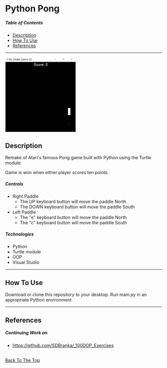 # Python Pong

##### Table of Contents

- [Description](#description)
- [How To Use](#how-to-use)
- [References](#references)

---

<p float="center">
    <img src="https://github.com/SDBranka/Snake_Game_v2/blob/main/Resources/Chasing_Food_screenshot.png" width=45% alt="gameplay image"/>
</p>

## Description

Remake of Atari's famous Pong game built with Python using the Turtle module.  

Game is won when either player scores ten points.

##### Controls
<ul>
    <li>Right Paddle
        <ul>
            <li>The UP keyboard button will move the paddle North</li>
            <li>The DOWN keyboard button will move the paddle South</li>
        </ul>
    </li>
    <li>Left Paddle
        <ul>
            <li>The "e" keyboard button will move the paddle North</li>
            <li>The "c" keyboard button will move the paddle South</li>
        </ul>
    </li>
</ul>

##### Technologies

- Python
- Turtle module
- OOP
- Visual Studio

---

## How To Use

Download or clone this repository to your desktop. Run main.py in an appropriate Python environment.

---

## References

##### Continuing Work on
- https://github.com/SDBranka/_100DOP_Exercises

\
[Back To The Top](#python-pong)